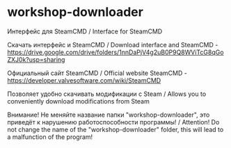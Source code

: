 # workshop-downloader
Интерфейс для SteamCMD / Interface for SteamCMD

Скачать интерфейс и SteamCMD / Download interface and SteamCMD - https://drive.google.com/drive/folders/1nnDaPjV4g2uB0P9Q8WViTcG8qGoZXJ0k?usp=sharing

Официальный сайт SteamCMD / Official website SteamCMD - https://developer.valvesoftware.com/wiki/SteamCMD

Позволяет удобно скачивать модификации с Steam / Allows you to conveniently download modifications from Steam

Внимание! Не меняйте название папки "workshop-downloader", это приведёт к нарушению работоспособности программы! /
 Attention! Do not change the name of the "workshop-downloader" folder, this will lead to a malfunction of the program!

